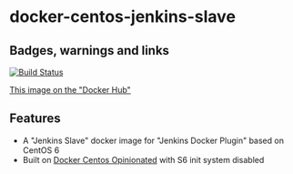 # docker-centos-jenkins-slave

## Badges, warnings and links

[![Build Status](https://travis-ci.org/thefab/docker-centos-jenkins-slave.svg?branch=master)](https://travis-ci.org/thefab/docker-centos-jenkins-slave)

[This image on the "Docker Hub"](https://hub.docker.com/r/thefab/centos-jenkins-slave/)

## Features

- A "Jenkins Slave" docker image for "Jenkins Docker Plugin" based on CentOS 6
- Built on [Docker Centos Opinionated](https://github.com/thefab/docker-centos-opinionated) with S6 init system disabled
